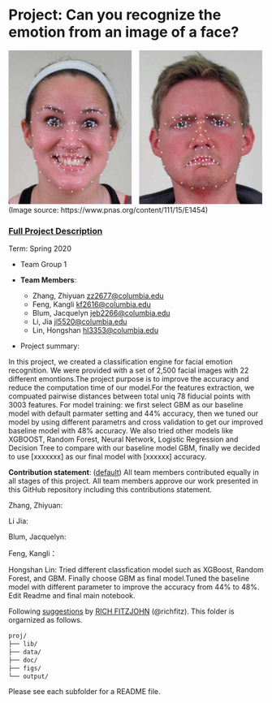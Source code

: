 # Project: Can you recognize the emotion from an image of a face? 
<img src="figs/CE.jpg" alt="Compound Emotions" width="500"/>
(Image source: https://www.pnas.org/content/111/15/E1454)

### [Full Project Description](doc/project3_desc.md)

Term: Spring 2020



+ Team Group 1

+ **Team Members**: 
    +  Zhang, Zhiyuan zz2677@columbia.edu
    + Feng, Kangli kf2616@columbia.edu
    + Blum, Jacquelyn jeb2266@columbia.edu
    + Li, Jia jl5520@columbia.edu
    + Lin, Hongshan hl3353@columbia.edu
 
 
+ Project summary:  

In this project, we created a classification engine for facial emotion recognition. 
We were provided with a set of 2,500 facial images with 22 different emontions.The project purpose is to improve the accuracy and reduce the computation time of our model.For the features extraction, we compuated pairwise distances between total uniq 78 fiducial points with 3003 features. For model training: we first select GBM as our baseline model with default parmater setting and 44% accuracy, then we tuned our model by using different parametrs and cross validation to get our improved baseline model with 48% accuracy. We also tried other models like XGBOOST, Random Forest, Neural Network, Logistic Regression and Decision Tree to compare with our baseline model GBM, finally we decided to use [xxxxxxx] as our final model with [xxxxxx] accuracy. 

	
**Contribution statement**: ([default](doc/a_note_on_contributions.md)) All team members contributed equally in all stages of this project. All team members approve our work presented in this GitHub repository including this contributions statement.

Zhang, Zhiyuan:

Li Jia:

Blum, Jacquelyn:

Feng, Kangli：

Hongshan Lin: Tried different classfication model such as XGBoost, Random Forest, and GBM. Finally choose GBM as final model.Tuned the baseline model with different parameter to improve the accuracy from 44% to 48%. Edit Readme and final main notebook.


Following [suggestions](http://nicercode.github.io/blog/2013-04-05-projects/) by [RICH FITZJOHN](http://nicercode.github.io/about/#Team) (@richfitz). This folder is orgarnized as follows.

```
proj/
├── lib/
├── data/
├── doc/
├── figs/
└── output/
```

Please see each subfolder for a README file.
